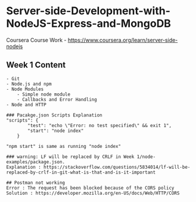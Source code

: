 # Server-side-Development-with-NodeJS-Express-and-MongoDB
Coursera Course Work - https://www.coursera.org/learn/server-side-nodejs

## Week 1 Content
    - Git
    - Node.js and npm
    - Node Modules 
        - Simple node module 
        - Callbacks and Error Handling
    - Node and HTTP

    ### Pacakge.json Scripts Explanation
    "scripts": {
            "test": "echo \"Error: no test specified\" && exit 1",
            "start": "node index"
        }

    "npm start" is same as running "node index"

    ### warning: LF will be replaced by CRLF in Week 1/node-examples/package.json.
    Explanation : https://stackoverflow.com/questions/5834014/lf-will-be-replaced-by-crlf-in-git-what-is-that-and-is-it-important

    ## Postman not working 
    Error : The request has been blocked because of the CORS policy
    Solution : https://developer.mozilla.org/en-US/docs/Web/HTTP/CORS
    